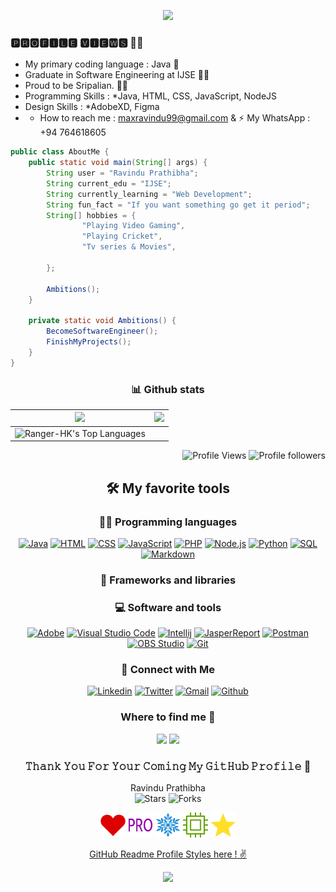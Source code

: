 <p align="center">
  <img src="https://readme-typing-svg.herokuapp.com?color=%2364F74E&center=true&vCenter=true&width=440&height=45&lines=Hi%2C+I'm+Ravindu+Prathibha;Software+Engineer+Student;And+an+Open+Source+Supporter">
</p >

### 🅿🆁🅾🅵🅸🅻🅴 🆅🅸🅴🆆🆂 🕵️‍♂️
- My primary coding language : Java 🧒
- Graduate in Software Engineering at IJSE 👨‍🎓
- Proud to be Sripalian. 💙🧡
- Programming Skills : *Java, HTML, CSS, JavaScript, NodeJS
- Design Skills : *AdobeXD, Figma
- - How to reach me : maxravindu99@gmail.com & ⚡ My WhatsApp : +94 764618605

```java
public class AboutMe {
    public static void main(String[] args) {
        String user = "Ravindu Prathibha";
        String current_edu = "IJSE";
        String currently_learning = "Web Development";
        String fun_fact = "If you want something go get it period";
        String[] hobbies = {
                "Playing Video Gaming",
                "Playing Cricket",
                "Tv series & Movies",
                
        };

        Ambitions();
    }

    private static void Ambitions() {
        BecomeSoftwareEngineer();
        FinishMyProjects();
    }
}
```
<h3 align="center">📊 Github stats</h3>

<img src="https://github-readme-stats.vercel.app/api?username=Ranger-HK&&show_icons=true&count_private=true&theme=blue-green&hide_border=true">|<img src="https://github-readme-streak-stats.herokuapp.com?user=Ranger-HK&theme=github-dark&hide_border=true&date_format=%5BY%20%5DM%20j&background=081F8D15"/>
|---|---|
<img alt="Ranger-HK's Top Languages" src="https://github-readme-stats.vercel.app/api/top-langs/?username=Ranger-HK&langs_count=8&layout=compact&theme=react&hide_border=true&bg_color=1F222E&title_color=F85D7F&icon_color=F8D866&hide=Jupyter%20Notebook" height="192px"/>|
<p align="Right">
  <img alt="Profile Views" src="https://komarev.com/ghpvc/?username=Ranger-HK&color=brightgreen">
  <img alt="Profile followers" src="https://img.shields.io/github/followers/Ravinduprathibha">
</p>
<h2 align="center">🛠️ My favorite tools</h2>
 
<h3 align="center">👨‍💻 Programming languages</h3>

<p align="center">
  <a href="https://github.com/search?q=user%Ranger-HK+language%3Ajava"><img alt="Java" src="https://img.shields.io/badge/Java-007396.svg?logo=java&logoColor=white"></a>
  <a href="https://github.com/search?q=user%Ranger-HK+language%3Ahtml"><img alt="HTML" src="https://img.shields.io/badge/HTML-E34F26.svg?logo=html5&logoColor=white"></a>
  <a href="https://github.com/search?q=user%Ranger-HK+language%3Acss"><img alt="CSS" src="https://img.shields.io/badge/CSS-1572B6.svg?logo=css3&logoColor=white"></a>
  <a href="https://github.com/search?q=user%Ranger-HK+language%3Ajavascript"><img alt="JavaScript" src="https://img.shields.io/badge/JavaScript-F7DF1E.svg?logo=javascript&logoColor=black"></a>
  <a href="https://github.com/search?q=user%Ranger-HK+language%3Aphp"><img alt="PHP" src="https://img.shields.io/badge/PHP-777BB4.svg?logo=php&logoColor=white"></a>
  <a href="https://github.com/search?q=user%Ranger-HK+language%3Ajavascript"><img alt="Node.js" src="https://img.shields.io/badge/Node.js-43853D.svg?logo=node.js&logoColor=white"></a>
  <a href="https://github.com/search?q=user%Ranger-HK+language%3Apython"><img alt="Python" src="https://img.shields.io/badge/Python-14354C.svg?logo=python&logoColor=white"></a>
  <a href="https://github.com/search?q=user%Ranger-HK+language%3Asql"><img alt="SQL" src="https://custom-icon-badges.herokuapp.com/badge/SQL-025E8C.svg?logo=database&logoColor=white"></a>
  <a href="https://github.com/search?q=user%Ranger-HK+language%3Amarkdown"><img alt="Markdown" src="https://img.shields.io/badge/Markdown-000000.svg?logo=markdown&logoColor=white"></a>

</p>
<h3 align="center">🧰 Frameworks and libraries</h3>

<h3 align="center">💻 Software and tools</h3>

<p align="center">
  <a href="#"><img alt="Adobe" src="https://img.shields.io/badge/Adobe-FF0000.svg?logo=adobe&logoColor=white"></a>
  <a href="#"><img alt="Visual Studio Code" src="https://img.shields.io/badge/Visual%20Studio%20Code-0078d7.svg?logo=visual-studio-code&logoColor=white"></a>
	<a href="#"><img alt="Intellij" src="https://img.shields.io/badge/IntelliJ&nbsp;IDEA-021B37.svg?logo=intellij-idea&logoColor=white"></a>
  <a href="#"><img alt="JasperReport" src="https://custom-icon-badges.herokuapp.com/badge/-Jasper%20Report-4A8CCA"></a>
  <a href="#"><img alt="Postman" src="https://img.shields.io/badge/Postman-FF6C37?logo=postman&logoColor=white"></a>
  <a href="#"><img alt="OBS Studio" src="https://img.shields.io/badge/-OBS%20Studio-302E31?logo=obs-studio&logoColor=white"></a>
  <a href="#"><img alt="Git" src="https://img.shields.io/badge/Git-F05033.svg?logo=git&logoColor=white"></a>

</p>
<h3 align="center">🔗 Connect with Me</h3>

<p align="center">
  <a href="https:https://www.linkedin.com/in/ravindu-prathibha-b443aa225/"><img alt="Linkedin" title="Pasindu Lakshan Kudaligama Linkedin" src="https://img.shields.io/badge/LinkedIn-0077B5?style=for-the-badge&logo=linkedin&logoColor=white"></a>
  <a href="https://twitter.com/home"><img alt="Twitter" title="Ravindu Prathibha Twitter" src="https://img.shields.io/badge/Twitter-1DA1F2?style=for-the-badge&logo=twitter&logoColor=white"></a>
  <a href="mailto:maxravindu99@gmail.com"><img alt="Gmail" title="Ravindu Prathibha Gmail" src="https://img.shields.io/badge/Gmail-D14836?style=for-the-badge&logo=gmail&logoColor=white"></a>
  <a href="https://github.com/Ranger-HK/Ranger-HK"><img alt="Github" title="Ravindu Prathibha Github" src="https://img.shields.io/badge/GitHub-320021?style=for-the-badge&logo=github&logoColor=white"></a>
	
</p>

<h3 align="center">
Where to find me 🤙
</h3>
<div align="center">


[<img height="25" src = "https://img.shields.io/badge/Whatsapp-00614A.svg?&style=for-the-badge&logo=WhatsApp&logoColor=white">][WhatsApp]
[<img height="25" src = "https://img.shields.io/badge/telegram-00614A.svg?&style=for-the-badge&logo=telegram&logoColor=white">][Telegram]


</div>




[WhatsApp]: https://wa.me/0764618605
[Telegram]:https://web.telegram.org/k/

<h3 align="center">𝚃𝚑𝚊𝚗𝚔 𝚈𝚘𝚞 𝙵𝚘𝚛 𝚈𝚘𝚞𝚛 𝙲𝚘𝚖𝚒𝚗𝚐 𝙼𝚢 𝙶𝚒𝚝𝙷𝚞𝚋 𝙿𝚛𝚘𝚏𝚒𝚕𝚎 🤝</h3>
<p align="center">Ravindu Prathibha<br>
<img alt="Stars" src="https://img.shields.io/github/stars/Ranger-HK/Ranger-HK?style=flat-square&labelColor=343b41"/>
<img alt="Forks" src="https://img.shields.io/github/forks/Ranger-HK/Ranger-HK?style=flat-square&labelColor=343b41"/>
</p>

<p align="center">
<a href='https://docs.github.com/en/github/supporting-the-open-source-community-with-github-sponsors'><img src='https://raw.githubusercontent.com/acervenky/animated-github-badges/master/assets/sponsorbadge.gif' width='40' height='40'></a> 
<a href='https://github.com/pricing'><img src='https://raw.githubusercontent.com/acervenky/animated-github-badges/master/assets/pro.gif' width='40' height='40'></a>
<a href='https://archiveprogram.github.com/'><img src='https://raw.githubusercontent.com/acervenky/animated-github-badges/master/assets/acbadge.gif' width='40' height='40'></a>
<a href='https://docs.github.com/en/developers'><img src='https://raw.githubusercontent.com/acervenky/animated-github-badges/master/assets/devbadge.gif' width='40' height='40'></a>
<a href='https://stars.github.com/'><img src='https://raw.githubusercontent.com/acervenky/animated-github-badges/master/assets/starbadge.gif' width='40' height='40'></a>
</p>

<p align="center">
<a href="https://github.com/Ranger-HK/Readme-File-Styles">
GitHub Readme Profile Styles here ! ✌
</a>
</p>

<p align="center">
  <img src="https://capsule-render.vercel.app/api?type=waving&color=gradient&height=80&section=footer"/>
</p>

